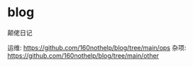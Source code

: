 # blog  
颠佬日记

运维: https://github.com/160nothelp/blog/tree/main/ops
杂项: https://github.com/160nothelp/blog/tree/main/other
